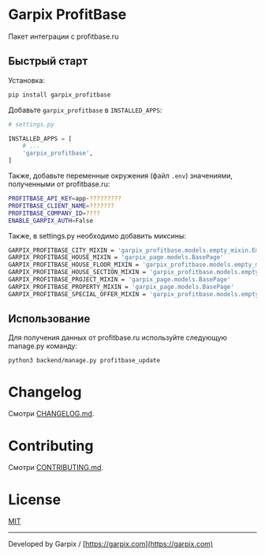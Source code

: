 # Garpix ProfitBase

Пакет интеграции с profitbase.ru

## Быстрый старт

Установка:

```bash
pip install garpix_profitbase
```

Добавьте `garpix_profitbase` в `INSTALLED_APPS`:

```python
# settings.py

INSTALLED_APPS = [
    # ...
    'garpix_profitbase',
]
```

Также, добавьте переменные окружения (файл `.env`) значениями, полученными от profitbase.ru:

```bash
PROFITBASE_API_KEY=app-?????????
PROFITBASE_CLIENT_NAME=???????
PROFITBASE_COMPANY_ID=????
ENABLE_GARPIX_AUTH=False
```
Также, в settings.py необходимо добавить миксины:

```bash
GARPIX_PROFITBASE_CITY_MIXIN = 'garpix_profitbase.models.empty_mixin.EmptyMixin'
GARPIX_PROFITBASE_HOUSE_MIXIN = 'garpix_page.models.BasePage'
GARPIX_PROFITBASE_HOUSE_FLOOR_MIXIN = 'garpix_profitbase.models.empty_mixin.EmptyMixin'
GARPIX_PROFITBASE_HOUSE_SECTION_MIXIN = 'garpix_profitbase.models.empty_mixin.EmptyMixin'
GARPIX_PROFITBASE_PROJECT_MIXIN = 'garpix_page.models.BasePage'
GARPIX_PROFITBASE_PROPERTY_MIXIN = 'garpix_page.models.BasePage'
GARPIX_PROFITBASE_SPECIAL_OFFER_MIXIN = 'garpix_profitbase.models.empty_mixin.EmptyMixin'
```
## Использование

Для получения данных от profitbase.ru используйте следующую manage.py команду:

```
python3 backend/manage.py profitbase_update
```

# Changelog

Смотри [CHANGELOG.md](CHANGELOG.md).

# Contributing

Смотри [CONTRIBUTING.md](CONTRIBUTING.md).

# License

[MIT](LICENSE)

---

Developed by Garpix / [https://garpix.com](https://garpix.com)